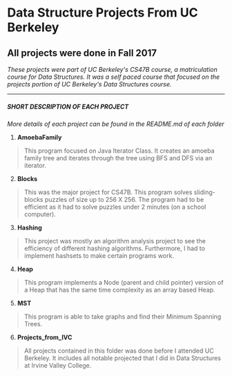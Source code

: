# Data Structure Projects From UC Berkeley

All projects were done in Fall 2017
-------------


*These projects were part of UC Berkeley's CS47B course, a matriculation course for Data Structures. It was a self paced course that focused on the projects portion of UC Berkeley's Data Structures course.*

************************************************

##### SHORT DESCRIPTION OF EACH PROJECT  #####

*More details of each project can be found in the README.md of each folder*

1) **AmoebaFamily**
> This program focused on Java Iterator Class. It creates an amoeba family tree and iterates through the tree using BFS and DFS via an iterator. 

2) **Blocks**
> This was the major project for CS47B. This program solves sliding-blocks puzzles of size up to 256 X 256. The program had to be efficient as it had to solve puzzles under 2 minutes (on a school computer). 

3) **Hashing**
> This project was mostly an algorithm analysis project to see the efficiency of different hashing algorithms. Furthermore, I had to implement hashsets to make certain programs work.

4) **Heap**
> This program implements a Node (parent and child pointer) version of a Heap that has the same time complexity as an array based Heap.

5) **MST**
> This program is able to take graphs and find their Minimum Spanning Trees.

6) **Projects_from_IVC**
> All projects contained in this folder was done before I attended UC Berkeley. It includes all notable projected that I did in Data Structures at Irvine Valley College. 



